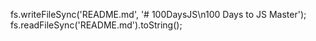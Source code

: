 fs.writeFileSync('README.md', '# 100DaysJS\n100 Days to JS Master');
fs.readFileSync('README.md').toString();